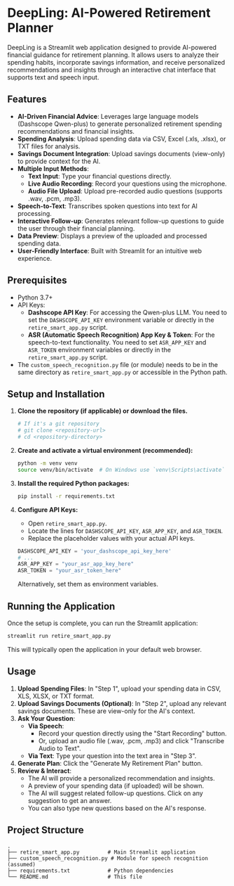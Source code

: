 # DeepLing: AI-Powered Retirement Planner

DeepLing is a Streamlit web application designed to provide AI-powered financial guidance for retirement planning. It allows users to analyze their spending habits, incorporate savings information, and receive personalized recommendations and insights through an interactive chat interface that supports text and speech input.

## Features

*   **AI-Driven Financial Advice**: Leverages large language models (Dashscope Qwen-plus) to generate personalized retirement spending recommendations and financial insights.
*   **Spending Analysis**: Upload spending data via CSV, Excel (.xls, .xlsx), or TXT files for analysis.
*   **Savings Document Integration**: Upload savings documents (view-only) to provide context for the AI.
*   **Multiple Input Methods**:
    *   **Text Input**: Type your financial questions directly.
    *   **Live Audio Recording**: Record your questions using the microphone.
    *   **Audio File Upload**: Upload pre-recorded audio questions (supports .wav, .pcm, .mp3).
*   **Speech-to-Text**: Transcribes spoken questions into text for AI processing.
*   **Interactive Follow-up**: Generates relevant follow-up questions to guide the user through their financial planning.
*   **Data Preview**: Displays a preview of the uploaded and processed spending data.
*   **User-Friendly Interface**: Built with Streamlit for an intuitive web experience.

## Prerequisites

*   Python 3.7+
*   API Keys:
    *   **Dashscope API Key**: For accessing the Qwen-plus LLM. You need to set the `DASHSCOPE_API_KEY` environment variable or directly in the `retire_smart_app.py` script.
    *   **ASR (Automatic Speech Recognition) App Key & Token**: For the speech-to-text functionality. You need to set `ASR_APP_KEY` and `ASR_TOKEN` environment variables or directly in the `retire_smart_app.py` script.
*   The `custom_speech_recognition.py` file (or module) needs to be in the same directory as `retire_smart_app.py` or accessible in the Python path.

## Setup and Installation

1.  **Clone the repository (if applicable) or download the files.**
    ```bash
    # If it's a git repository
    # git clone <repository-url>
    # cd <repository-directory>
    ```

2.  **Create and activate a virtual environment (recommended):**
    ```bash
    python -m venv venv
    source venv/bin/activate  # On Windows use `venv\Scripts\activate`
    ```

3.  **Install the required Python packages:**
    ```bash
    pip install -r requirements.txt
    ```

4.  **Configure API Keys:**
    *   Open `retire_smart_app.py`.
    *   Locate the lines for `DASHSCOPE_API_KEY`, `ASR_APP_KEY`, and `ASR_TOKEN`.
    *   Replace the placeholder values with your actual API keys.
    ```python
    DASHSCOPE_API_KEY = 'your_dashscope_api_key_here'
    # ...
    ASR_APP_KEY = "your_asr_app_key_here"
    ASR_TOKEN = "your_asr_token_here"
    ```
    Alternatively, set them as environment variables.

## Running the Application

Once the setup is complete, you can run the Streamlit application:

```bash
streamlit run retire_smart_app.py
```

This will typically open the application in your default web browser.

## Usage

1.  **Upload Spending Files**: In "Step 1", upload your spending data in CSV, XLS, XLSX, or TXT format.
2.  **Upload Savings Documents (Optional)**: In "Step 2", upload any relevant savings documents. These are view-only for the AI's context.
3.  **Ask Your Question**:
    *   **Via Speech**:
        *   Record your question directly using the "Start Recording" button.
        *   Or, upload an audio file (.wav, .pcm, .mp3) and click "Transcribe Audio to Text".
    *   **Via Text**: Type your question into the text area in "Step 3".
4.  **Generate Plan**: Click the "Generate My Retirement Plan" button.
5.  **Review & Interact**:
    *   The AI will provide a personalized recommendation and insights.
    *   A preview of your spending data (if uploaded) will be shown.
    *   The AI will suggest related follow-up questions. Click on any suggestion to get an answer.
    *   You can also type new questions based on the AI's response.

## Project Structure

```
.
├── retire_smart_app.py         # Main Streamlit application
├── custom_speech_recognition.py # Module for speech recognition (assumed)
├── requirements.txt            # Python dependencies
└── README.md                   # This file
```